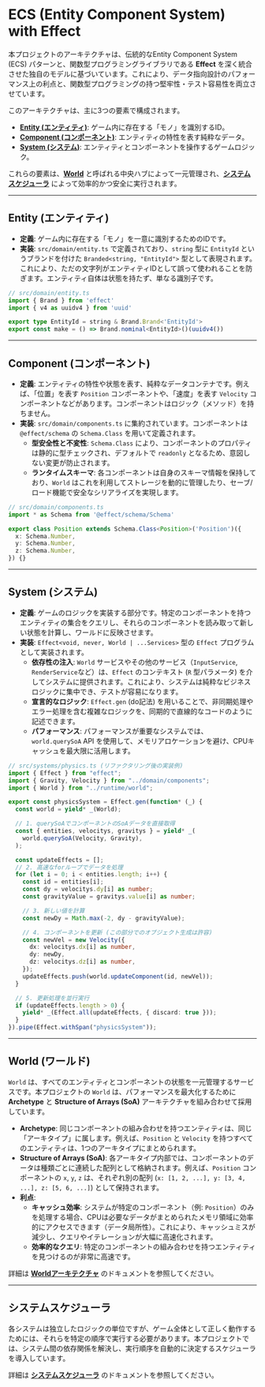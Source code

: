 # ECS (Entity Component System) with Effect

本プロジェクトのアーキテクチャは、伝統的なEntity Component System (ECS) パターンと、関数型プログラミングライブラリである **Effect** を深く統合させた独自のモデルに基づいています。これにより、データ指向設計のパフォーマンス上の利点と、関数型プログラミングの持つ堅牢性・テスト容易性を両立させています。

このアーキテクチャは、主に3つの要素で構成されます。

-   **[Entity (エンティティ)](#entity-エンティティ)**: ゲーム内に存在する「モノ」を識別するID。
-   **[Component (コンポーネント)](#component-コンポーネント)**: エンティティの特性を表す純粋なデータ。
-   **[System (システム)](#system-システム)**: エンティティとコンポーネントを操作するゲームロジック。

これらの要素は、**[World](#world-ワールド)** と呼ばれる中央ハブによって一元管理され、**[システムスケジューラ](./system-scheduler.md)** によって効率的かつ安全に実行されます。

---

## Entity (エンティティ)

-   **定義**: ゲーム内に存在する「モノ」を一意に識別するためのIDです。
-   **実装**: `src/domain/entity.ts` で定義されており、`string` 型に `EntityId` というブランドを付けた `Branded<string, "EntityId">` 型として表現されます。これにより、ただの文字列がエンティティIDとして誤って使われることを防ぎます。エンティティ自体は状態を持たず、単なる識別子です。

```typescript
// src/domain/entity.ts
import { Brand } from 'effect'
import { v4 as uuidv4 } from 'uuid'

export type EntityId = string & Brand.Brand<'EntityId'>
export const make = () => Brand.nominal<EntityId>()(uuidv4())
```

---

## Component (コンポーネント)

-   **定義**: エンティティの特性や状態を表す、純粋なデータコンテナです。例えば、「位置」を表す `Position` コンポーネントや、「速度」を表す `Velocity` コンポーネントなどがあります。コンポーネントはロジック（メソッド）を持ちません。
-   **実装**: `src/domain/components.ts` に集約されています。コンポーネントは `@effect/schema` の `Schema.Class` を用いて定義されます。
    -   **型安全性と不変性**: `Schema.Class` により、コンポーネントのプロパティは静的に型チェックされ、デフォルトで `readonly` となるため、意図しない変更が防止されます。
    -   **ランタイムスキーマ**: 各コンポーネントは自身のスキーマ情報を保持しており、`World` はこれを利用してストレージを動的に管理したり、セーブ/ロード機能で安全なシリアライズを実現します。

```typescript
// src/domain/components.ts
import * as Schema from '@effect/schema/Schema'

export class Position extends Schema.Class<Position>('Position')({
  x: Schema.Number,
  y: Schema.Number,
  z: Schema.Number,
}) {}
```

---

## System (システム)

-   **定義**: ゲームのロジックを実装する部分です。特定のコンポーネントを持つエンティティの集合をクエリし、それらのコンポーネントを読み取って新しい状態を計算し、ワールドに反映させます。
-   **実装**: `Effect<void, never, World | ...Services>` 型の `Effect` プログラムとして実装されます。
    -   **依存性の注入**: `World` サービスやその他のサービス（`InputService`, `RenderService`など）は、`Effect` のコンテキスト (`R` 型パラメータ) を介してシステムに提供されます。これにより、システムは純粋なビジネスロジックに集中でき、テストが容易になります。
    -   **宣言的なロジック**: `Effect.gen` (do記法) を用いることで、非同期処理やエラー処理を含む複雑なロジックを、同期的で直線的なコードのように記述できます。
    -   **パフォーマンス**: パフォーマンスが重要なシステムでは、`world.querySoA` API を使用して、メモリアロケーションを避け、CPUキャッシュを最大限に活用します。

```typescript
// src/systems/physics.ts (リファクタリング後の実装例)
import { Effect } from "effect";
import { Gravity, Velocity } from "../domain/components";
import { World } from "../runtime/world";

export const physicsSystem = Effect.gen(function* (_) {
  const world = yield* _(World);

  // 1. querySoAでコンポーネントのSoAデータを直接取得
  const { entities, velocitys, gravitys } = yield* _(
    world.querySoA(Velocity, Gravity),
  );

  const updateEffects = [];
  // 2. 高速なforループでデータを処理
  for (let i = 0; i < entities.length; i++) {
    const id = entities[i];
    const dy = velocitys.dy[i] as number;
    const gravityValue = gravitys.value[i] as number;

    // 3. 新しい値を計算
    const newDy = Math.max(-2, dy - gravityValue);

    // 4. コンポーネントを更新 (この部分でのオブジェクト生成は許容)
    const newVel = new Velocity({
      dx: velocitys.dx[i] as number,
      dy: newDy,
      dz: velocitys.dz[i] as number,
    });
    updateEffects.push(world.updateComponent(id, newVel));
  }

  // 5. 更新処理を並行実行
  if (updateEffects.length > 0) {
    yield* _(Effect.all(updateEffects, { discard: true }));
  }
}).pipe(Effect.withSpan("physicsSystem"));
```

---

## World (ワールド)

`World` は、すべてのエンティティとコンポーネントの状態を一元管理するサービスです。本プロジェクトの `World` は、パフォーマンスを最大化するために **Archetype** と **Structure of Arrays (SoA)** アーキテクチャを組み合わせて採用しています。

-   **Archetype**: 同じコンポーネントの組み合わせを持つエンティティは、同じ「アーキタイプ」に属します。例えば、`Position` と `Velocity` を持つすべてのエンティティは、1つのアーキタイプにまとめられます。
-   **Structure of Arrays (SoA)**: 各アーキタイプ内部では、コンポーネントのデータは種類ごとに連続した配列として格納されます。例えば、`Position` コンポーネントの `x`, `y`, `z` は、それぞれ別の配列 (`x: [1, 2, ...], y: [3, 4, ...], z: [5, 6, ...]`) として保持されます。
-   **利点**:
    -   **キャッシュ効率**: システムが特定のコンポーネント（例: `Position`）のみを処理する場合、CPUは必要なデータがまとめられたメモリ領域に効率的にアクセスできます（データ局所性）。これにより、キャッシュミスが減少し、クエリやイテレーションが大幅に高速化されます。
    -   **効率的なクエリ**: 特定のコンポーネントの組み合わせを持つエンティティを見つけるのが非常に高速です。

詳細は **[Worldアーキテクチャ](./world.md)** のドキュメントを参照してください。

---

## システムスケジューラ

各システムは独立したロジックの単位ですが、ゲーム全体として正しく動作するためには、それらを特定の順序で実行する必要があります。本プロジェクトでは、システム間の依存関係を解決し、実行順序を自動的に決定するスケジューラを導入しています。

詳細は **[システムスケジューラ](./system-scheduler.md)** のドキュメントを参照してください。